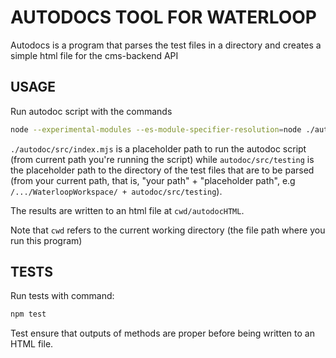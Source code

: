 # AUTODOCS TOOL FOR WATERLOOP

Autodocs is a program that parses the test files in a directory and creates a simple html file for the cms-backend API


## USAGE

Run autodoc script with the commands 

```bash
node --experimental-modules --es-module-specifier-resolution=node ./autodoc/src/index.mjs autodoc/src/testing 
```

```./autodoc/src/index.mjs``` is a placeholder path to run the autodoc script (from current path you're running the script) while 
```autodoc/src/testing``` 
is the placeholder path to the directory of the test files that are to be parsed (from your current path, that is, "your path" + "placeholder path", e.g ```/.../WaterloopWorkspace/ + autodoc/src/testing```).

The results are written to an html file at ```cwd/autodocHTML```.

Note that ```cwd``` refers to the current working directory (the file path where you run this program)

## TESTS

Run tests with command:

```bash
npm test
```

Test ensure that outputs of methods are proper before being written to an HTML file.
